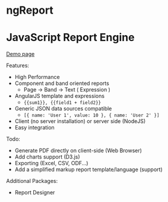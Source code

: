 # ngReport
JavaScript Report Engine
========================

[Demo page](https://katrid.github.io/ngReport/test/test.html)

Features:
* High Performance
* Component and band oriented reports
    * Page -> Band -> Text ( Expression )
* AngularJS template and expressions
    * `{{sum1}}, {{field1 + field2}}`
* Generic JSON data sources compatible
    * `[{ name: 'User 1', value: 10 }, { name: 'User 2' }]`
* Client (no server installation) or server side (NodeJS)
* Easy integration

Todo:
* Generate PDF directly on client-side (Web Browser)
* Add charts support (D3.js)
* Exporting (Excel, CSV, ODF...)
* Add a simplified markup report template/language (support)

Additional Packages:
* Report Designer
